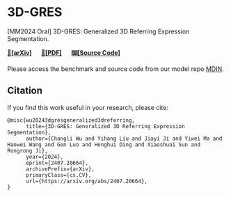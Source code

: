 # 3D-GRES
[MM2024 Oral] 3D-GRES: Generalized 3D Referring Expression Segmentation.

**[🔗[arXiv]](https://arxiv.org/abs/2407.20664)** &emsp; 
**[📄[PDF]](https://arxiv.org/pdf/2407.20664)** &emsp;
**[⌨️[Source Code]](https://github.com/sosppxo/MDIN)** &emsp;

Please access the benchmark and source code from our model repo [MDIN](https://github.com/sosppxo/MDIN).

## Citation

If you find this work useful in your research, please cite:

```
@misc{wu20243dgresgeneralized3dreferring,
      title={3D-GRES: Generalized 3D Referring Expression Segmentation}, 
      author={Changli Wu and Yihang Liu and Jiayi Ji and Yiwei Ma and Haowei Wang and Gen Luo and Henghui Ding and Xiaoshuai Sun and Rongrong Ji},
      year={2024},
      eprint={2407.20664},
      archivePrefix={arXiv},
      primaryClass={cs.CV},
      url={https://arxiv.org/abs/2407.20664}, 
}
```

